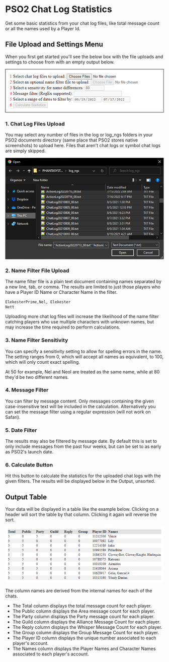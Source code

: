 # PSO2 Chat Log Statistics

Get some basic statistics from your chat log files, like total message count or all the names used by a Player Id.

## File Upload and Settings Menu

When you first get started you'll see the below box with the file uploads and settings to choose from with an empty output below.

![Options Menu Example](images/options_menu.png)

### 1. Chat Log Files Upload

You may select any number of files in the log or log_ngs folders in your PSO2 documents directory (same place that PSO2 stores native screenshots) to upload here. Files that aren't chat logs or symbol chat logs are simply skipped.

![File Selecting Example](images/file_select.png)

### 2. Name Filter File Upload

The name filter file is a plain text document containing names separated by a new line, tab, or comma. The results are limited to just those players who have a Player ID Name or Character Name in the filter.

```
ElekesterPrime,Nel, Elekester
Nett
```

Uploading more chat log files will increase the likelihood of the name filter catching players who use multiple characters with unknown names, but may increase the time required to perform calculations.

### 3. Name Filter Sensitivity

You can specify a sensitivity setting to allow for spelling errors in the name. The setting ranges from 0, which will accept all names as equivalent, to 100, which will only count exact spelling.

At 50 for example, Nel and Neol are treated as the same name, while at 80 they'd be two different names.

### 4. Message Filter

You can filter by message content. Only messages containing the given case-insensitive text will be included in the calculation. Alternatively you can set the message filter using a regular expression (will not work on Safari).

### 5. Date Filter

The results may also be filtered by message date. By default this is set to only include messages from the past four weeks, but can be set to as early as PSO2's launch date.

### 6. Calculate Button

Hit this button to calculate the statistics for the uploaded chat logs with the given filters. The results will be displayed below in the Output, unsorted.

## Output Table

Your data will be displayed in a table like the example below. Clicking on a header will sort the table by that column. Clicking it again will reverse the sort.

![Output Example](images/output.png)

The column names are derived from the internal names for each of the chats.

* The Total column displays the total message count for each player.
* The Public column displays the Area message count for each player.
* The Party column displays the Party message count for each player.
* The Guild column displays the Alliance Message Count for each player.
* The Reply column displays the Whisper Message Count for each player.
* The Group column displays the Group Message Count for each player.
* The Player ID column displays the unique number associated to each player's account.
* The Names column displays the Player Names and Character Names associated to each player's account.
